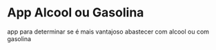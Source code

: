 # App Alcool ou Gasolina
 app para determinar se é mais vantajoso abastecer com alcool ou com gasolina
